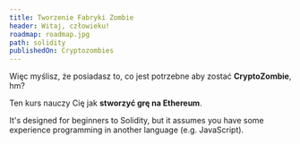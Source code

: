```yaml
---
title: Tworzenie Fabryki Zombie
header: Witaj, człowieku!
roadmap: roadmap.jpg
path: solidity
publishedOn: Cryptozombies
---
```


Więc myślisz, że posiadasz to, co jest potrzebne aby zostać **CryptoZombie**, hm?

Ten kurs nauczy Cię jak **stworzyć grę na Ethereum**.

It's designed for beginners to Solidity, but it assumes you have some experience programming in another language (e.g. JavaScript).